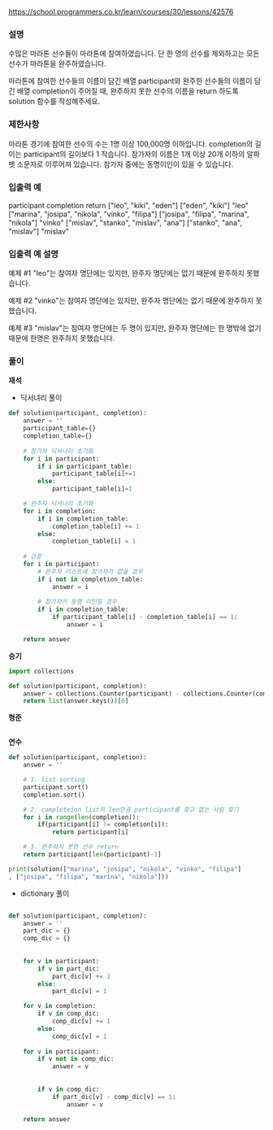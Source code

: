 https://school.programmers.co.kr/learn/courses/30/lessons/42576

### **설명** ###

수많은 마라톤 선수들이 마라톤에 참여하였습니다. 단 한 명의 선수를 제외하고는 모든 선수가 마라톤을 완주하였습니다.

마라톤에 참여한 선수들의 이름이 담긴 배열 participant와 완주한 선수들의 이름이 담긴 배열 completion이 주어질 때, 완주하지 못한 선수의 이름을 return 하도록 solution 함수를 작성해주세요.

### **제한사항** ###

마라톤 경기에 참여한 선수의 수는 1명 이상 100,000명 이하입니다.
completion의 길이는 participant의 길이보다 1 작습니다.
참가자의 이름은 1개 이상 20개 이하의 알파벳 소문자로 이루어져 있습니다.
참가자 중에는 동명이인이 있을 수 있습니다.

### **입출력 예** ###
participant	completion	return
["leo", "kiki", "eden"]	["eden", "kiki"]	"leo"
["marina", "josipa", "nikola", "vinko", "filipa"]	["josipa", "filipa", "marina", "nikola"]	"vinko"
["mislav", "stanko", "mislav", "ana"]	["stanko", "ana", "mislav"]	"mislav"

### **입출력 예 설명** ###
예제 #1
"leo"는 참여자 명단에는 있지만, 완주자 명단에는 없기 때문에 완주하지 못했습니다.

예제 #2
"vinko"는 참여자 명단에는 있지만, 완주자 명단에는 없기 때문에 완주하지 못했습니다.

예제 #3
"mislav"는 참여자 명단에는 두 명이 있지만, 완주자 명단에는 한 명밖에 없기 때문에 한명은 완주하지 못했습니다.


### **풀이**

**재석**
- 딕서녀리 풀이
```python
def solution(participant, completion):
    answer = ''
    participant_table={}
    completion_table={}
    
    # 참가자 딕셔너리 초기화 
    for i in participant:
        if i in participant_table:
            participant_table[i]+=1
        else:
            participant_table[i]=1

    # 완주자 딕셔너리 초기화 
    for i in completion:
        if i in completion_table:
            completion_table[i] += 1
        else:
            completion_table[i] = 1
            
    # 검증
    for i in participant:
        # 완주자 리스트에 참가자가 없을 경우
        if i not in completion_table:
            answer = i
            
        # 참가자가 동명 이인일 경우
        if i in completion_table:
            if participant_table[i] - completion_table[i] == 1:
                answer = i

    return answer
```

**승기**

```python
import collections

def solution(participant, completion):
    answer = collections.Counter(participant) - collections.Counter(completion)
    return list(answer.keys())[0]
```

**형준**

```python

```

**연수**

```python
def solution(participant, completion):
    answer = ''

    # 1. list sorting
    participant.sort()
    completion.sort()

    # 2. completeion list의 len만큼 participant를 찾고 없는 사람 찾기
    for i in range(len(completion)):
        if(participant[i] != completion[i]):
            return participant[i]

    # 3. 완주하지 못한 선수 return
    return participant[len(participant)-1]

print(solution(["marina", "josipa", "nikola", "vinko", "filipa"]
, ["josipa", "filipa", "marina", "nikola"]))
```
- dictionary 풀이
``` python

def solution(participant, completion):
    answer = ''
    part_dic = {}
    comp_dic = {}
    
     
    for v in participant:
        if v in part_dic:
            part_dic[v] += 1
        else:
            part_dic[v] = 1

    for v in completion:
        if v in comp_dic:
            comp_dic[v] += 1
        else:
            comp_dic[v] = 1
            
    for v in participant:
        if v not in comp_dic:
            answer = v
            
    
        if v in comp_dic:
            if part_dic[v] - comp_dic[v] == 1:
                answer = v

    return answer
